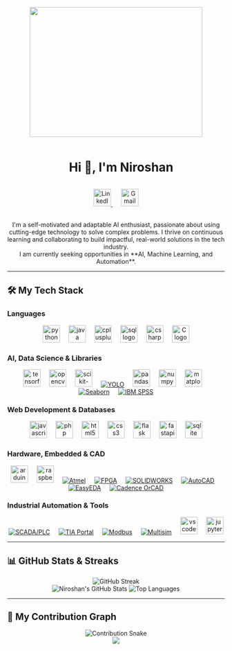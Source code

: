 <div align="center">
  <img src="https://media.giphy.com/media/dWesBcTLavkZuG35MI/giphy.gif" width="400" height="300"/>
</div>

<div id="user-content-toc">
  <ul align="center">
    <summary><h1 style="display: inline-block">Hi 👋, I'm Niroshan</h1></summary>
  </ul>
</div>

<div align="center">
  <a href="https://www.linkedin.com/in/niroshan-k-148243237/" target="_blank">
    <img src="https://upload.wikimedia.org/wikipedia/commons/thumb/8/81/LinkedIn_icon.svg/2048px-LinkedIn_icon.svg.png" height="40" alt="LinkedIn"/>
  </a>
  &nbsp;&nbsp;&nbsp;&nbsp;
  <a href="mailto:shanniro174@gmail.com" target="_blank">
    <img src="https://upload.wikimedia.org/wikipedia/commons/thumb/7/7e/Gmail_icon_%282020%29.svg/2048px-Gmail_icon_%282020%29.svg.png" height="40" alt="Gmail"/>
  </a>
</div>

<div align="center">
  <br>
  <p>
    I'm a self-motivated and adaptable AI enthusiast, passionate about using cutting-edge technology to solve complex problems.
    I thrive on continuous learning and collaborating to build impactful, real-world solutions in the tech industry.
    <br>
    I am currently seeking opportunities in **AI, Machine Learning, and Automation**.
  </p>
</div>

---

## 🛠️ My Tech Stack

### **Languages**
<p align="center">
  <a href="https://www.python.org/" target="_blank"><img src="https://cdn.jsdelivr.net/gh/devicons/devicon/icons/python/python-original.svg" height="40" alt="python logo"  /></a>
  <img width="12" />
  <a href="https://www.java.com/" target="_blank"><img src="https://cdn.jsdelivr.net/gh/devicons/devicon/icons/java/java-original.svg" height="40" alt="java logo"  /></a>
  <img width="12" />
  <a href="https://isocpp.org/" target="_blank"><img src="https://cdn.jsdelivr.net/gh/devicons/devicon/icons/cplusplus/cplusplus-original.svg" height="40" alt="cplusplus logo"  /></a>
  <img width="12" />
  <a href="https://www.postgresql.org/" target="_blank"><img src="https://cdn.jsdelivr.net/gh/devicons/devicon/icons/postgresql/postgresql-original.svg" height="40" alt="sql logo"  /></a>
  <img width="12" />
    <a href="https://learn.microsoft.com/en-us/dotnet/csharp/" target="_blank"><img src="https://cdn.jsdelivr.net/gh/devicons/devicon/icons/csharp/csharp-original.svg" height="40" alt="csharp logo"  /></a>
  <img width="12" />
  <a href="https://en.wikipedia.org/wiki/C_(programming_language)" target="_blank"><img src="https://cdn.jsdelivr.net/gh/devicons/devicon/icons/c/c-original.svg" height="40" alt="C logo"  /></a>
</p>

### **AI, Data Science & Libraries**
<p align="center">
  <a href="https://www.tensorflow.org/" target="_blank"><img src="https://cdn.jsdelivr.net/gh/devicons/devicon/icons/tensorflow/tensorflow-original.svg" height="40" alt="tensorflow logo"  /></a>
  <img width="12" />
  <a href="https://opencv.org/" target="_blank"><img src="https://cdn.jsdelivr.net/gh/devicons/devicon/icons/opencv/opencv-original.svg" height="40" alt="opencv logo"  /></a>
  <img width="12" />
  <a href="https://scikit-learn.org/" target="_blank"><img src="https://upload.wikimedia.org/wikipedia/commons/thumb/0/05/Scikit_learn_logo_small.svg/2560px-Scikit_learn_logo_small.svg.png" height="40" alt="scikit-learn logo"  /></a>
  <img width="12" />
  <a href="https://pjreddie.com/darknet/yolo/" target="_blank"><img src="https://img.shields.io/badge/YOLO-00FFFF?style=for-the-badge&logo=yolo&logoColor=black" alt="YOLO"/></a>
  <img width="12" />
  <a href="https://pandas.pydata.org/" target="_blank"><img src="https://cdn.jsdelivr.net/gh/devicons/devicon/icons/pandas/pandas-original.svg" height="40" alt="pandas logo"  /></a>
  <img width="12" />
  <a href="https://numpy.org/" target="_blank"><img src="https://cdn.jsdelivr.net/gh/devicons/devicon/icons/numpy/numpy-original.svg" height="40" alt="numpy logo"  /></a>
  <img width="12" />
  <a href="https://matplotlib.org/" target="_blank"><img src="https://cdn.jsdelivr.net/gh/devicons/devicon/icons/matplotlib/matplotlib-original.svg" height="40" alt="matplotlib logo"  /></a>
  <img width="12" />
  <a href="https://seaborn.pydata.org/" target="_blank"><img src="https://img.shields.io/badge/Seaborn-3776AB?style=for-the-badge&logo=seaborn&logoColor=white" alt="Seaborn"/></a>
  <img width="12" />
  <a href="https://www.ibm.com/products/spss-statistics" target="_blank"><img src="https://img.shields.io/badge/IBM_SPSS-0062FF?style=for-the-badge&logo=ibm&logoColor=white" alt="IBM SPSS"/></a>
</p>

### **Web Development & Databases**
<p align="center">
  <a href="https://developer.mozilla.org/en-US/docs/Web/JavaScript" target="_blank"><img src="https://cdn.jsdelivr.net/gh/devicons/devicon/icons/javascript/javascript-original.svg" height="40" alt="javascript logo"  /></a>
  <img width="12" />
  <a href="https://www.php.net/" target="_blank"><img src="https://cdn.jsdelivr.net/gh/devicons/devicon/icons/php/php-original.svg" height="40" alt="php logo"  /></a>
  <img width="12" />
  <a href="https://developer.mozilla.org/en-US/docs/Web/HTML" target="_blank"><img src="https://cdn.jsdelivr.net/gh/devicons/devicon/icons/html5/html5-original.svg" height="40" alt="html5 logo"  /></a>
  <img width="12" />
  <a href="https://developer.mozilla.org/en-US/docs/Web/CSS" target="_blank"><img src="https://cdn.jsdelivr.net/gh/devicons/devicon/icons/css3/css3-original.svg" height="40" alt="css3 logo"  /></a>
  <img width="12" />
  <a href="https://flask.palletsprojects.com/" target="_blank"><img src="https://cdn.jsdelivr.net/gh/devicons/devicon/icons/flask/flask-original.svg" height="40" alt="flask logo"  /></a>
  <img width="12" />
  <a href="https://fastapi.tiangolo.com/" target="_blank"><img src="https://cdn.jsdelivr.net/gh/devicons/devicon/icons/fastapi/fastapi-original.svg" height="40" alt="fastapi logo"  /></a>
  <img width="12" />
  <a href="https://www.sqlite.org/index.html" target="_blank"><img src="https://cdn.jsdelivr.net/gh/devicons/devicon/icons/sqlite/sqlite-original.svg" height="40" alt="sqlite logo"  /></a>
</p>

### **Hardware, Embedded & CAD**
<p align="center">
  <a href="https://www.arduino.cc/" target="_blank"><img src="https://cdn.jsdelivr.net/gh/devicons/devicon/icons/arduino/arduino-original.svg" height="40" alt="arduino logo"  /></a>
  <img width="12" />
  <a href="https://www.raspberrypi.org/" target="_blank"><img src="https://cdn.jsdelivr.net/gh/devicons/devicon/icons/raspberrypi/raspberrypi-original.svg" height="40" alt="raspberrypi logo"  /></a>
  <img width="12" />
  <a href="https://www.microchip.com/en-us/products/microcontrollers-and-microprocessors" target="_blank"><img src="https://img.shields.io/badge/Atmel-28B463?style=for-the-badge&logo=microchip-technology&logoColor=white" alt="Atmel"/></a>
  <img width="12" />
  <a href="https://www.intel.com/content/www/us/en/products/programmable/fpga.html" target="_blank"><img src="https://img.shields.io/badge/FPGA-1E90FF?style=for-the-badge&logo=intel&logoColor=white" alt="FPGA"/></a>
  <img width="12" />
  <a href="https://www.solidworks.com/" target="_blank"><img src="https://img.shields.io/badge/SOLIDWORKS-DA291C?style=for-the-badge&logo=solidworks&logoColor=white" alt="SOLIDWORKS"/></a>
  <img width="12" />
  <a href="https://www.autodesk.com/products/autocad/overview" target="_blank"><img src="https://img.shields.io/badge/AutoCAD-E6353D?style=for-the-badge&logo=autodesk&logoColor=white" alt="AutoCAD"/></a>
  <img width="12" />
  <a href="https://easyeda.com/" target="_blank"><img src="https://img.shields.io/badge/EasyEDA-FF8800?style=for-the-badge&logo=easyeda&logoColor=white" alt="EasyEDA"/></a>
  <img width="12" />
   <a href="https://www.cadence.com/en_US/home/tools/pcb-design-and-analysis/pcb-layout/orcad-pcb-designer.html" target="_blank"><img src="https://img.shields.io/badge/Cadence_OrCAD-003366?style=for-the-badge&logo=cadence&logoColor=white" alt="Cadence OrCAD"/></a>
</p>

### **Industrial Automation & Tools**
<p align="center">
  <a href="https://new.siemens.com/global/en/products/automation/industry-software/automation-software/scada.html" target="_blank"><img src="https://img.shields.io/badge/SCADA/PLC-009999?style=for-the-badge&logo=siemens&logoColor=white" alt="SCADA/PLC"/></a>
  <img width="12" />
  <a href="https://new.siemens.com/global/en/products/automation/topic-areas/tia-portal.html" target="_blank"><img src="https://img.shields.io/badge/TIA_Portal-00A65A?style=for-the-badge&logo=siemens&logoColor=white" alt="TIA Portal"/></a>
  <img width="12" />
  <a href="https://modbus.org/" target="_blank"><img src="https://img.shields.io/badge/Modbus-006494?style=for-the-badge" alt="Modbus"/></a>
  <img width="12" />
  <a href="https://www.ni.com/en-us/shop/select/multisim" target="_blank"><img src="https://img.shields.io/badge/Multisim-FFC72C?style=for-the-badge&logo=nationalinstruments&logoColor=black" alt="Multisim"/></a>
  <img width="12" />
  <a href="https://code.visualstudio.com/" target="_blank"><img src="https://cdn.jsdelivr.net/gh/devicons/devicon/icons/vscode/vscode-original.svg" height="40" alt="vscode logo"  /></a>
  <img width="12" />
  <a href="https://jupyter.org/" target="_blank"><img src="https://cdn.jsdelivr.net/gh/devicons/devicon/icons/jupyter/jupyter-original-wordmark.svg" height="40" alt="jupyter logo"  /></a>
</p>

---

## 📊 GitHub Stats & Streaks

<div align="center">
  <img src="https://github-readme-streak-stats.herokuapp.com/?user=niroshan-k&theme=dark&hide_border=true" alt="GitHub Streak" />
</div>
<div align="center">
  <img src="https://github-readme-stats.vercel.app/api?username=niroshan-k&show_icons=true&theme=dark&hide_border=true&count_private=true" alt="Niroshan's GitHub Stats" />
  <img src="https://github-readme-stats.vercel.app/api/top-langs/?username=niroshan-k&theme=dark&hide_border=true&layout=compact" alt="Top Languages" />
</div>

---

## 🐍 My Contribution Graph

<div align="center">
  <img src="https://raw.githubusercontent.com/niroshan-k/niroshan-k/output/github-contribution-grid-snake.svg" alt="Contribution Snake"/>
</div>

<div align="center">
  <img src="https://komarev.com/ghpvc/?username=niroshan-k&style=flat-square&color=blueviolet" align="center" />
</div>
